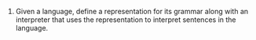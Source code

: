 1. Given a language, define a representation for its grammar along with an interpreter that uses the representation to interpret sentences in the language.